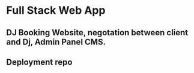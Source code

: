 # Full Stack Web App

## DJ Booking Website, negotation between client and Dj, Admin Panel CMS.

## Deployment repo
